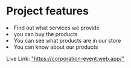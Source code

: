 <h1>Project features</h1>
<li>Find out what services we provide</li>
<li>you can buy the products</li>
<li>You can see what products are in our store</li>
<li>You can know about our products </li>
<p>Live Link: <a href="">"https://corporation-event.web.app/"</p>